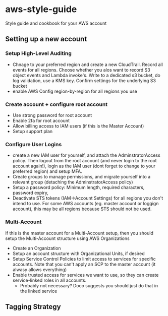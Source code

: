 # aws-style-guide
Style guide and cookbook for your AWS account

## Setting up a new account

### Setup High-Level Auditing
* Chnage to your preferred region and create a new CloudTrail. Record all events for all regions. Choose whether you alos want to record S3 object events and Lambda invoke's. Write to a dedicated s3 bucket, do log validation, use a KMS key. Confirm settings for the underlying S3 bucket
* enable AWS Config region-by-region for all regions you use

### Create account + configure root account
* Use strong password for root account
* Enable 2fa for root account
* Allow billing access to IAM users (if this is the Master Account)
* Setup support plan

### Configure User Logins
* create a new IAM user for yourself, and attach the AdminstratorAccess policy. Then logout from the root account (and never login to the root account again!), login as the IAM user (dont forget to change to your preferred region) and setup MFA.
* Create groups to manage permissions, and migrate yourself into a relevant group (detaching the AdminstratorAccess policy)
* Setup a password policy: Minimum length, required characters, password expiry, 
* Deactivate STS tokens (IAM->Account Settings) for all regions you don't intend to use. For some AWS accounts (eg. master account or loggign account), this may be all regions because STS should not be used.

### Multi-Account
If this is the master account for a Multi-Account setup, then you should setup the Multi-Account structure using AWS Organizations
* Create an Organization
* Setup an account structure with Organizational Units, if desired
* Setup Service Control Policies to limit access to services for specific accounts. Note that you can't apply an SCP to the master account (it alwasy allows everything)
* Enable trusted access for services we want to use, so they can create service-linked roles in all accounts.
  * Probably not necessary? Doco suggests you should just do that in the linked service

## Tagging Strategy
